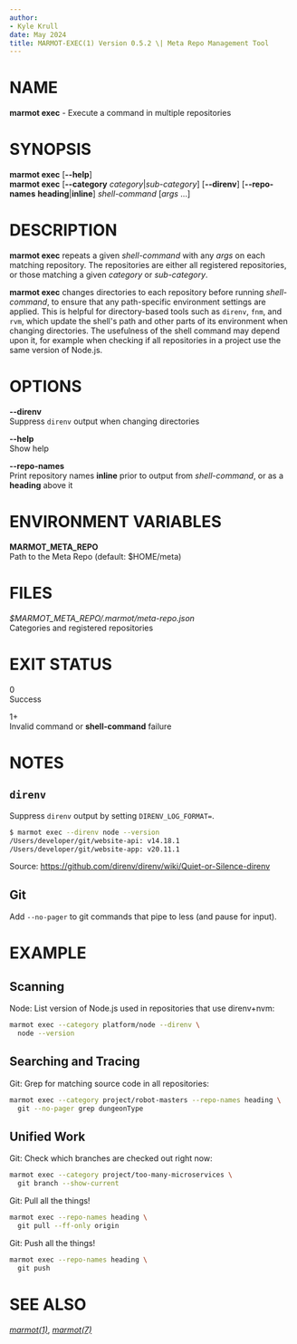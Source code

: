 ```yaml
---
author:
- Kyle Krull
date: May 2024
title: MARMOT-EXEC(1) Version 0.5.2 \| Meta Repo Management Tool
---
```


# NAME

**marmot exec** - Execute a command in multiple repositories

# SYNOPSIS

**marmot exec** \[**\--help**\]\
**marmot exec** \[**\--category** *category*\|*sub-category*\]
\[**\--direnv**\] \[**\--repo-names** **heading**\|**inline**\]
*shell-command* \[*args* ...\]

# DESCRIPTION

**marmot exec** repeats a given *shell-command* with any *args* on each
matching repository. The repositories are either all registered
repositories, or those matching a given *category* or *sub-category*.

**marmot exec** changes directories to each repository before running
*shell-command*, to ensure that any path-specific environment settings
are applied. This is helpful for directory-based tools such as `direnv`,
`fnm`, and `rvm`, which update the shell's path and other parts of its
environment when changing directories. The usefulness of the shell
command may depend upon it, for example when checking if all
repositories in a project use the same version of Node.js.

# OPTIONS

**\--direnv**  
Suppress `direnv` output when changing directories

**\--help**  
Show help

**\--repo-names**  
Print repository names **inline** prior to output from *shell-command*,
or as a **heading** above it

# ENVIRONMENT VARIABLES

**MARMOT_META_REPO**  
Path to the Meta Repo (default: \$HOME/meta)

# FILES

*\$MARMOT_META_REPO/.marmot/meta-repo.json*  
Categories and registered repositories

# EXIT STATUS

0  
Success

1+  
Invalid command or **shell-command** failure

# NOTES

## `direnv`

Suppress `direnv` output by setting `DIRENV_LOG_FORMAT=`.

``` sh
$ marmot exec --direnv node --version
/Users/developer/git/website-api: v14.18.1
/Users/developer/git/website-app: v20.11.1
```

Source: <https://github.com/direnv/direnv/wiki/Quiet-or-Silence-direnv>

## Git

Add `--no-pager` to git commands that pipe to less (and pause for
input).

# EXAMPLE

## Scanning

Node: List version of Node.js used in repositories that use direnv+nvm:

``` sh
marmot exec --category platform/node --direnv \
  node --version
```

## Searching and Tracing

Git: Grep for matching source code in all repositories:

``` sh
marmot exec --category project/robot-masters --repo-names heading \
  git --no-pager grep dungeonType
```

## Unified Work

Git: Check which branches are checked out right now:

``` sh
marmot exec --category project/too-many-microservices \
  git branch --show-current
```

Git: Pull all the things!

``` sh
marmot exec --repo-names heading \
  git pull --ff-only origin
```

Git: Push all the things!

``` sh
marmot exec --repo-names heading \
  git push
```

# SEE ALSO

[*marmot(1)*](./marmot.1.md), [*marmot(7)*](./marmot.7.md)
